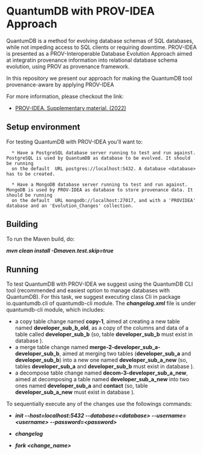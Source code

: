 # QuantumDB with PROV-IDEA Approach

QuantumDB is a method for evolving database schemas of SQL databases, while not impeding access to SQL clients or
requiring downtime. PROV-IDEA is presented as a PROV-Interoperable Database Evolution Approach aimed at integratin provenance
information into relational database schema evolution, using PROV as provenance framework.

In this repository we present our approach for making the QuantumDB tool provenance-aware by applying PROV-IDEA

For more information, please checkout the link:

* [PROV-IDEA. Supplementary material. (2022)](https://zenodo.org/records/10701239)

## Setup environment

For testing QuantumDB with PROV-IDEA you'll want to:


      * Have a PostgreSQL database server running to test and run against. PostgreSQL is used by QuantumDB as database to be evolved. It should be running 
      on the default  URL postgres://localhost:5432. A database <database> has to be created.
      
      * Have a MongoDB database server running to test and run against. MongoDB is used by PROV-IDEA as database to store provenance data. It should be running 
      on the default  URL mongodb://localhost:27017, and with a 'PROVIDEA' database and an 'Evolution_Changes' collection.

## Building

To run the Maven build, do:


 ***mvn clean install -Dmaven.test.skip=true***
   

## Running

To test QuantumDB with PROV-IDEA we suggest using the QuantumDB CLI tool (recommended and easiest option to manage databases with QuantumDB). For this task, we suggest executing class Cli in package io.quantumdb.cli of quantumdb-cli module. The ***changelog.xml*** file is under quantumdb-cli module, which includes:
- a copy table change named **copy-1**, aimed at creating a new table named **developer_sub_b_old**, as a copy of the columns and data of a table called **developer_sub_b** (so, table **developer_sub_b** must exist in database **<database>**).
- a merge table change named **merge-2-developer_sub_a-developer_sub_b**, aimed at merging two tables (**developer_sub_a**  and **developer_sub_b**) into a new one named **developer_sub_a_new** (so, tables **developer_sub_a** and  **developer_sub_b** must exist in database **<database>**).
- a decompose table change named **decom-3-developer_sub_a_new**, aimed at decomposing a table named **developer_sub_a_new** into two ones named **developer_sub_a** and **contact** (so, table **developer_sub_a_new** must exist in database **<database>**).

To sequentially execute any of the changes use the followings commands:
     

- ***init --host=localhost:5432 --database=\<database\> --username=\<username\> --password=\<password\>***
    
- ***changelog***

- ***fork <change_name>***

